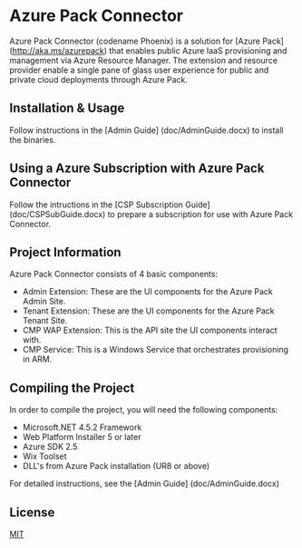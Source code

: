 # Azure Pack Connector

Azure Pack Connector (codename Phoenix) is a solution for [Azure Pack] (http://aka.ms/azurepack) that enables public Azure IaaS provisioning and management via Azure Resource Manager. The extension and resource provider enable a single pane of glass user experience for public and private cloud deployments through Azure Pack.

## Installation & Usage

Follow instructions in the [Admin Guide] (doc/AdminGuide.docx) to install the binaries.

## Using a Azure Subscription with Azure Pack Connector

Follow the intructions in the [CSP Subscription Guide] (doc/CSPSubGuide.docx) to prepare a subscription for use with Azure Pack Connector.

## Project Information

Azure Pack Connector consists of 4 basic components:

* Admin Extension: These are the UI components for the Azure Pack Admin Site.
* Tenant Extension: These are the UI components for the Azure Pack Tenant Site.
* CMP WAP Extension: This is the API site the UI components interact with.
* CMP Service: This is a Windows Service that orchestrates provisioning in ARM.

## Compiling the Project

In order to compile the project, you will need the following components:

* Microsoft.NET 4.5.2 Framework
* Web Platform Installer 5 or later
* Azure SDK 2.5
* Wix Toolset
* DLL's from Azure Pack installation (UR8 or above)

For detailed instructions, see the [Admin Guide] (doc/AdminGuide.docx)

## License

[MIT](LICENSE)